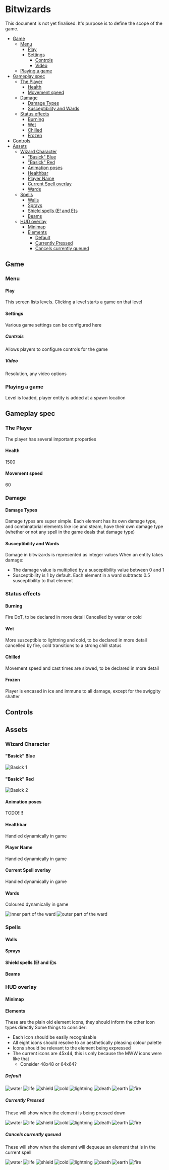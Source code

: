 # Bitwizards

This document is not yet finalised.
It's purpose is to define the scope of the game.

<!-- START doctoc generated TOC please keep comment here to allow auto update -->
<!-- DON'T EDIT THIS SECTION, INSTEAD RE-RUN doctoc TO UPDATE -->


- [Game](#game)
  - [Menu](#menu)
    - [Play](#play)
    - [Settings](#settings)
      - [Controls](#controls)
      - [Video](#video)
  - [Playing a game](#playing-a-game)
- [Gameplay spec](#gameplay-spec)
  - [The Player](#the-player)
    - [Health](#health)
    - [Movement speed](#movement-speed)
  - [Damage](#damage)
    - [Damage Types](#damage-types)
    - [Susceptibility and Wards](#susceptibility-and-wards)
  - [Status effects](#status-effects)
    - [Burning](#burning)
    - [Wet](#wet)
    - [Chilled](#chilled)
    - [Frozen](#frozen)
- [Controls](#controls-1)
- [Assets](#assets)
  - [Wizard Character](#wizard-character)
    - ["Basick" Blue](#basick-blue)
    - ["Basick" Red](#basick-red)
    - [Animation poses](#animation-poses)
    - [Healthbar](#healthbar)
    - [Player Name](#player-name)
    - [Current Spell overlay](#current-spell-overlay)
    - [Wards](#wards)
  - [Spells](#spells)
    - [Walls](#walls)
    - [Sprays](#sprays)
    - [Shield spells (E! and E)s](#shield-spells-e-and-es)
    - [Beams](#beams)
  - [HUD overlay](#hud-overlay)
    - [Minimap](#minimap)
    - [Elements](#elements)
      - [Default](#default)
      - [Currently Pressed](#currently-pressed)
      - [Cancels currently queued](#cancels-currently-queued)

<!-- END doctoc generated TOC please keep comment here to allow auto update -->

## Game
### Menu
#### Play
This screen lists levels. Clicking a level starts a game on that level
#### Settings
Various game settings can be configured here
##### Controls
Allows players to configure controls for the game
##### Video
Resolution, any video options
### Playing a game
Level is loaded, player entity is added at a spawn location
## Gameplay spec
### The Player
The player has several important properties
#### Health
1500
#### Movement speed
60
### Damage
#### Damage Types
Damage types are super simple. Each element has its own damage type, and combinatorial elements like ice and steam, have their own damage type (whether or not any spell in the game deals that damage type)
#### Susceptibility and Wards
Damage in bitwizards is represented as integer values
When an entity takes damage:
- The damage value is multiplied by a susceptibility value between 0 and 1
- Susceptibility is 1 by default. Each element in a ward subtracts 0.5 susceptibility to that element

### Status effects
#### Burning
Fire DoT, to be declared in more detail
Cancelled by water or cold
#### Wet
More susceptible to lightning and cold, to be declared in more detail
cancelled by fire, cold transitions to a strong chill status
#### Chilled
Movement speed and cast times are slowed, to be declared in more detail
#### Frozen
Player is encased in ice and immune to all damage, except for the swiggity shatter
## Controls

## Assets
### Wizard Character
#### "Basick" Blue
![Basick 1](/resources/images/wizards/basick_blue.png)
#### "Basick" Red
![Basick 2](/resources/images/wizards/basick_red.png)
#### Animation poses
TODO!!!!
#### Healthbar
Handled dynamically in game
#### Player Name
Handled dynamically in game
#### Current Spell overlay
Handled dynamically in game
#### Wards
Coloured dynamically in game

![inner part of the ward](/resources/images/wards/inner_alpha.png)
![outer part of the ward](/resources/images/wards/outer_alpha.png)
### Spells
#### Walls
#### Sprays
#### Shield spells (E! and E)s
#### Beams
### HUD overlay
#### Minimap
#### Elements
These are the plain old element icons, they should inform the other icon types directly
Some things to consider:
- Each icon should be easily recognisable
- All eight icons should resolve to an aesthetically pleasing colour palette
- Icons should be relevant to the element being expressed
- The current icons are 45x44, this is only because the MWW icons were like that
  - Consider 48x48 or 64x64?

##### Default
![water](/resources/images/elements/water.png)
![life](/resources/images/elements/life.png)
![shield](/resources/images/elements/shield.png)
![cold](/resources/images/elements/cold.png)
![lightning](/resources/images/elements/lightning.png)
![death](/resources/images/elements/death.png)
![earth](/resources/images/elements/earth.png)
![fire](/resources/images/elements/fire.png)

##### Currently Pressed
These will show when the element is being pressed down

![water](/resources/images/elements/pressed/water.png)
![life](/resources/images/elements/pressed/life.png)
![shield](/resources/images/elements/pressed/shield.png)
![cold](/resources/images/elements/pressed/cold.png)
![lightning](/resources/images/elements/pressed/lightning.png)
![death](/resources/images/elements/pressed/death.png)
![earth](/resources/images/elements/pressed/earth.png)
![fire](/resources/images/elements/pressed/fire.png)

##### Cancels currently queued
These will show when the element will dequeue an element that is in the current spell

![water](/resources/images/elements/cancelling/water.png)
![life](/resources/images/elements/cancelling/life.png)
![shield](/resources/images/elements/cancelling/shield.png)
![cold](/resources/images/elements/cancelling/cold.png)
![lightning](/resources/images/elements/cancelling/lightning.png)
![death](/resources/images/elements/cancelling/death.png)
![earth](/resources/images/elements/cancelling/earth.png)
![fire](/resources/images/elements/cancelling/fire.png)
